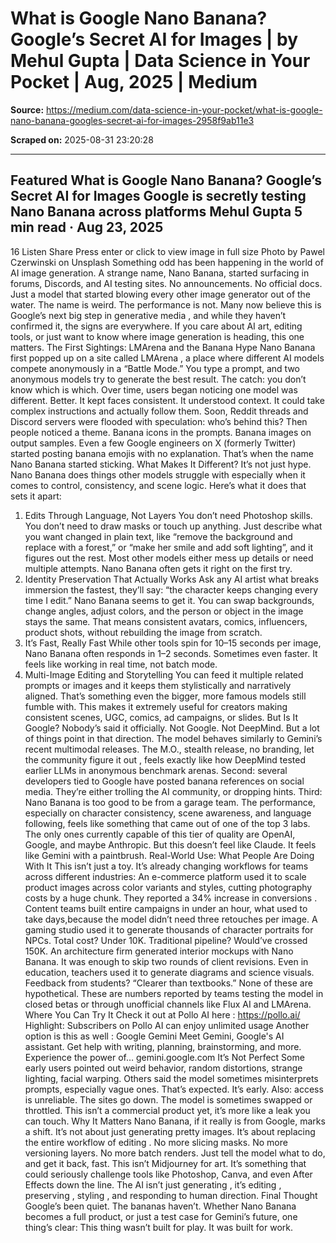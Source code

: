 # What is Google Nano Banana? Google’s Secret AI for Images | by Mehul Gupta | Data Science in Your Pocket | Aug, 2025 | Medium

**Source:** https://medium.com/data-science-in-your-pocket/what-is-google-nano-banana-googles-secret-ai-for-images-2958f9ab11e3

**Scraped on:** 2025-08-31 23:20:28

---

Featured
What is Google Nano Banana? Google’s Secret AI for Images
Google is secretly testing Nano Banana across platforms
Mehul Gupta
5 min read
·
Aug 23, 2025
--
16
Listen
Share
Press enter or click to view image in full size
Photo by
Pawel Czerwinski
on
Unsplash
Something odd has been happening in the world of AI image generation. A strange name,
Nano Banana,
started surfacing in forums, Discords, and AI testing sites. No announcements. No official docs. Just a model that started blowing every other image generator out of the water.
The name is weird. The performance is not.
Many now believe this is
Google’s next big step in generative media
, and while they haven’t confirmed it, the signs are everywhere. If you care about AI art, editing tools, or just want to know where
image generation
is heading, this one matters.
The First Sightings: LMArena and the Banana Hype
Nano Banana first popped up on a site called
LMArena
, a place where different AI models compete anonymously in a “Battle Mode.”
You type a prompt, and two anonymous models try to generate the best result. The catch: you don’t know which is which.
Over time, users began noticing one model was different. Better. It kept faces consistent. It understood context. It could take complex instructions and actually follow them. Soon, Reddit threads and Discord servers were flooded with speculation:
who’s behind this?
Then people noticed a theme. Banana icons in the prompts. Banana images on output samples. Even a few Google engineers on X (formerly Twitter) started posting banana emojis with no explanation.
That’s when the name
Nano Banana
started sticking.
What Makes It Different?
It’s not just hype. Nano Banana does things other models struggle with especially when it comes to control, consistency, and scene logic. Here’s what it does that sets it apart:
1. Edits Through Language, Not Layers
You don’t need Photoshop skills. You don’t need to draw masks or touch up anything. Just describe what you want changed in plain text, like “remove the background and replace with a forest,” or “make her smile and add soft lighting”, and it figures out the rest.
Most other models either mess up details or need multiple attempts. Nano Banana often gets it right on the first try.
2. Identity Preservation That Actually Works
Ask any AI artist what breaks immersion the fastest, they’ll say: “the character keeps changing every time I edit.” Nano Banana seems to get it. You can swap backgrounds, change angles, adjust colors, and the person or object in the image stays the same.
That means consistent avatars, comics, influencers, product shots, without rebuilding the image from scratch.
3. It’s Fast, Really Fast
While other tools spin for 10–15 seconds per image, Nano Banana often responds in 1–2 seconds. Sometimes even faster. It feels like working in real time, not batch mode.
4. Multi-Image Editing and Storytelling
You can feed it multiple related prompts or images and it keeps them stylistically and narratively aligned. That’s something even the bigger, more famous models still fumble with. This makes it extremely useful for creators making consistent scenes, UGC, comics, ad campaigns, or slides.
But Is It Google?
Nobody’s said it officially. Not Google. Not DeepMind. But a lot of things point in that direction.
The model behaves similarly to Gemini’s recent multimodal releases. The M.O., stealth release, no branding, let the community figure it out , feels exactly like how DeepMind tested earlier LLMs in anonymous benchmark arenas.
Second:
several developers tied to Google have posted banana references on social media. They’re either trolling the AI community, or dropping hints.
Third:
Nano Banana is
too good
to be from a garage team. The performance, especially on character consistency, scene awareness, and language following, feels like something that came out of one of the top 3 labs. The only ones currently capable of this tier of quality are OpenAI, Google, and maybe Anthropic. But this doesn’t feel like Claude. It feels like Gemini with a paintbrush.
Real-World Use: What People Are Doing With It
This isn’t just a toy. It’s already changing workflows for teams across different industries:
An e-commerce platform used it to scale product images across color variants and styles, cutting photography costs by a huge chunk. They reported a
34% increase in conversions
.
Content teams built entire campaigns in under an hour, what used to take days,because the model didn’t need three retouches per image.
A gaming studio used it to generate thousands of character portraits for NPCs. Total cost? Under 10K. Traditional pipeline? Would’ve crossed 150K.
An architecture firm generated interior mockups with Nano Banana. It was enough to skip two rounds of client revisions.
Even in education, teachers used it to generate diagrams and science visuals. Feedback from students? “Clearer than textbooks.”
None of these are hypothetical. These are numbers reported by teams testing the model in closed betas or through unofficial channels like Flux AI and LMArena.
Where You Can Try It
Check it out at Pollo AI here :
https://pollo.ai/
Highlight:
Subscribers on Pollo AI can enjoy unlimited usage
Another option is this as well :
‎Google Gemini
Meet Gemini, Google's AI assistant. Get help with writing, planning, brainstorming, and more. Experience the power of…
gemini.google.com
It’s Not Perfect
Some early users pointed out weird behavior, random distortions, strange lighting, facial warping. Others said the model sometimes misinterprets prompts, especially vague ones. That’s expected. It’s early.
Also: access is unreliable. The sites go down. The model is sometimes swapped or throttled. This isn’t a commercial product yet, it’s more like a leak you can touch.
Why It Matters
Nano Banana, if it really is from Google, marks a shift.
It’s not about just generating pretty images. It’s about
replacing the entire workflow of editing
. No more slicing masks. No more versioning layers. No more batch renders. Just tell the model what to do, and get it back, fast.
This isn’t Midjourney for art. It’s something that could seriously challenge tools like Photoshop, Canva, and even After Effects down the line. The AI isn’t just generating , it’s
editing
,
preserving
,
styling
, and
responding
to human direction.
Final Thought
Google’s been quiet. The bananas haven’t. Whether Nano Banana becomes a full product, or just a test case for Gemini’s future, one thing’s clear:
This thing wasn’t built for play.
It was built for work.